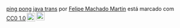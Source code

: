<p xmlns:cc="http://creativecommons.org/ns#" xmlns:dct="http://purl.org/dc/terms/"><a property="dct:title" rel="cc :attributionURL" href="https://github.com/FelipeMachadoMartin/js-FMachado">ping pong java trans</a> por <a rel="cc:attributionURL dct:creator" property="cc:attributionName" href ="https://github.com/FelipeMachadoMartin">Felipe Machado Martin</a> está marcado com <a href="https://creativecommons.org/publicdomain/zero/1.0/?ref=chooser-v1" alvo ="_blank" rel="license noopener noreferrer" style="display:inline-block;">CC0 1.0<img style="height:22px!important;margin-left:3px;vertical-align:text-bottom;" src="https://mirrors.creativecommons.org/presskit/icons/cc.svg?ref=chooser-v1" alt=""><img style="height:22px!important;margin-left:3px;vertical -align:texto inferior;" src="https://mirrors.creativecommons.org/presskit/icons/zero.svg?ref=chooser-v1" alt=""></a></p>
